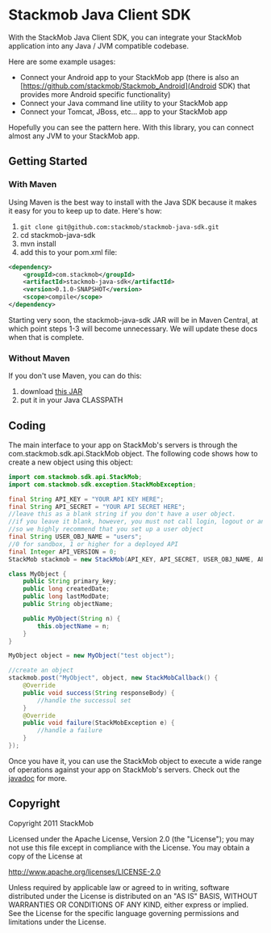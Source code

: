 # Stackmob Java Client SDK

With the StackMob Java Client SDK, you can integrate your StackMob application into any Java / JVM compatible codebase.

Here are some example usages:

* Connect your Android app to your StackMob app (there is also an [https://github.com/stackmob/Stackmob_Android](Android SDK) that provides more Android specific functionality)
* Connect your Java command line utility to your StackMob app
* Connect your Tomcat, JBoss, etc... app to your StackMob app

Hopefully you can see the pattern here. With this library, you can connect almost any JVM to your StackMob app.

## Getting Started

### With Maven

Using Maven is the best way to install with the Java SDK because it makes it easy for you to keep up to date. Here's how:

1. ``` git clone git@github.com:stackmob/stackmob-java-sdk.git ```
2. cd stackmob-java-sdk
3. mvn install
4. add this to your pom.xml file:

```xml
<dependency>
    <groupId>com.stackmob</groupId>
    <artifactId>stackmob-java-sdk</artifactId>
    <version>0.1.0-SNAPSHOT</version>
    <scope>compile</scope>
</dependency>
```

Starting very soon, the stackmob-java-sdk JAR will be in Maven Central, at which point steps 1-3 will become unnecessary. We will update these docs when that is complete.

### Without Maven

If you don't use Maven, you can do this:

1. download [this JAR](/Users/aaron/code/stackmob-java-sdk/target/stackmob-java-sdk-0.1.0-SNAPSHOT.jar)
2. put it in your Java CLASSPATH

## Coding

The main interface to your app on StackMob's servers is through the com.stackmob.sdk.api.StackMob object. The following code shows how to create a new object using this object:

```java
import com.stackmob.sdk.api.StackMob;
import com.stackmob.sdk.exception.StackMobException;

final String API_KEY = "YOUR API KEY HERE";
final String API_SECRET = "YOUR API SECRET HERE";
//leave this as a blank string if you don't have a user object.
//if you leave it blank, however, you must not call login, logout or any of the twitter or facebook methods,
//so we highly recommend that you set up a user object
final String USER_OBJ_NAME = "users";
//0 for sandbox, 1 or higher for a deployed API
final Integer API_VERSION = 0;
StackMob stackmob = new StackMob(API_KEY, API_SECRET, USER_OBJ_NAME, API_VERSION);

class MyObject {
    public String primary_key;
    public long createdDate;
    public long lastModDate;
    public String objectName;

    public MyObject(String n) {
        this.objectName = n;
    }
}

MyObject object = new MyObject("test object");

//create an object
stackmob.post("MyObject", object, new StackMobCallback() {
    @Override
    public void success(String responseBody) {
        //handle the successul set
    }
    @Override
    public void failure(StackMobException e) {
        //handle a failure
    }
});
```

Once you have it, you can use the StackMob object to execute a wide range of operations against your app on StackMob's servers. Check out the
[javadoc](http://stackmob.github.com/stackmob-java-sdk/javadoc/0.1.0/apidocs/) for more.


## Copyright

Copyright 2011 StackMob

Licensed under the Apache License, Version 2.0 (the "License");
you may not use this file except in compliance with the License.
You may obtain a copy of the License at

http://www.apache.org/licenses/LICENSE-2.0

Unless required by applicable law or agreed to in writing, software
distributed under the License is distributed on an "AS IS" BASIS,
WITHOUT WARRANTIES OR CONDITIONS OF ANY KIND, either express or implied.
See the License for the specific language governing permissions and
limitations under the License.